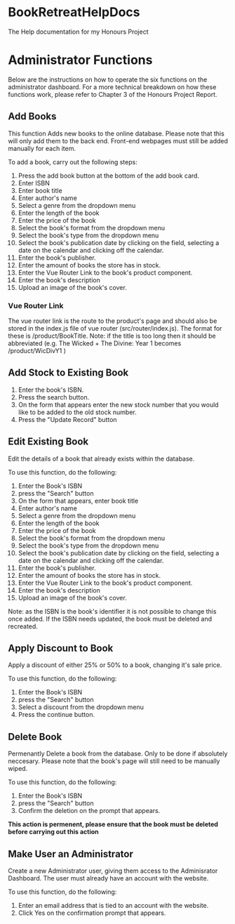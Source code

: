 # BookRetreatHelpDocs
The Help documentation for my Honours Project

# Administrator Functions
Below are the instructions on how to operate the six functions on the administrator dashboard. For a more technical breakdown on how these functions work, please refer to Chapter 3 of the Honours Project Report. 

## Add Books
This function Adds new books to the online database. Please note that this will only add them to the back end. Front-end webpages must still be added manually for each item. 

To add a book, carry out the following steps:
1. Press the add book button at the bottom of the add book card.
2. Enter ISBN
3. Enter book title
4. Enter author's name
5. Select a genre from the dropdown menu
6. Enter the length of the book
7. Enter the price of the book
8. Select the book's format from the dropdown menu
9. Select the book's type from the dropdown menu
10. Select the book's publication date by clicking on the field, selecting a date on the calendar and clicking off the calendar.
11. Enter the book's publisher.
12. Enter the amount of books the store has in stock.
13. Enter the Vue Router Link to the book's product component.
14. Enter the book's description
15. Upload an image of the book's cover.

### Vue Router Link
The vue router link is the route to the product's page and should also be stored in the index.js file of vue router (src/router/index.js). The format for these is /product/BookTitle. 
Note: if the title is too long then it should be abbreviated (e.g. The Wicked + The Divine: Year 1 becomes /product/WicDivY1 )
## Add Stock to Existing Book
1. Enter the book's ISBN.
2. Press the search button.
3. On the form that appears enter the new stock number that you would like to be added to the old stock number.
4. Press the "Update Record" button

## Edit Existing Book
Edit the details of a book that already exists within the database.

To use this function, do the following:
1. Enter the Book's ISBN
2. press the "Search" button
3. On the form that appears, enter book title
4. Enter author's name
5. Select a genre from the dropdown menu
6. Enter the length of the book
7. Enter the price of the book
8. Select the book's format from the dropdown menu
9. Select the book's type from the dropdown menu
10. Select the book's publication date by clicking on the field, selecting a date on the calendar and clicking off the calendar.
11. Enter the book's publisher.
12. Enter the amount of books the store has in stock.
13. Enter the Vue Router Link to the book's product component.
14. Enter the book's description
15. Upload an image of the book's cover.

Note: as the ISBN is the book's identifier it is not possible to change this once added. If the ISBN needs updated, the book must be deleted and recreated.

## Apply Discount to Book
Apply a discount of either 25% or 50% to a book, changing it's sale price. 

To use this function, do the following:
1. Enter the Book's ISBN
2. press the "Search" button
3. Select a discount from the dropdown menu
4. Press the continue button.
## Delete Book
Permenantly Delete a book from the database. Only to be done if absolutely neccesary. Please note that the book's page will still need to be manually wiped.

To use this function, do the following:
1. Enter the Book's ISBN
2. press the "Search" button
3. Confirm the deletion on the prompt that appears.

**This action is permenent, please ensure that the book must be deleted before carrying out this action**

## Make User an Administrator
Create a new Administrator user, giving them access to the Adminisrator Dashboard. The user must already have an account with the website.

To use this function, do the following:
1. Enter an email address that is tied to an account with the website.
2. Click Yes on the confirmation prompt that appears.
